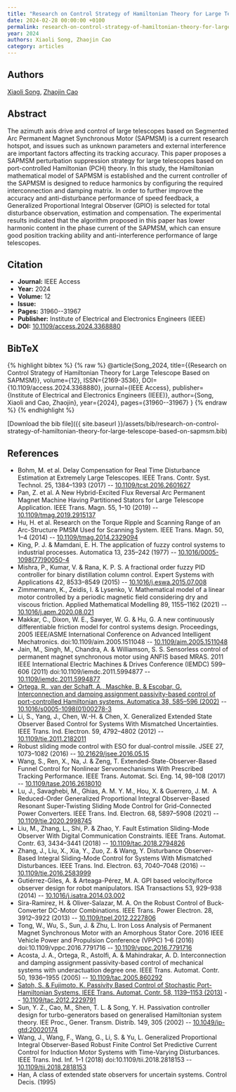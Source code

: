 ```yaml
---
title: "Research on Control Strategy of Hamiltonian Theory for Large Telescope Based on SAPMSM"
date: 2024-02-28 00:00:00 +0100
permalink: research-on-control-strategy-of-hamiltonian-theory-for-large-telescope-based-on-sapmsm
year: 2024
authors: Xiaoli Song, Zhaojin Cao
category: articles
---
```

 
## Authors
[Xiaoli Song](authors/xiaoli-song), [Zhaojin Cao](authors/zhaojin-cao)
 
## Abstract
The azimuth axis drive and control of large telescopes based on Segmented Arc Permanent Magnet Synchronous Motor (SAPMSM) is a current research hotspot, and issues such as unknown parameters and external interference are important factors affecting its tracking accuracy. This paper proposes a SAPMSM perturbation suppression strategy for large telescopes based on port-controlled Hamiltonian (PCH) theory. In this study, the Hamiltonian mathematical model of SAPMSM is established and the current controller of the SAPMSM is designed to reduce harmonics by configuring the required interconnection and damping matrix. In order to further improve the accuracy and anti-disturbance performance of speed feedback, a Generalized Proportional Integral Observer (GPIO) is selected for total disturbance observation, estimation and compensation. The experimental results indicated that the algorithm proposed in this paper has lower harmonic content in the phase current of the SAPMSM, which can ensure good position tracking ability and anti-interference performance of large telescopes.
 
## Citation
- **Journal:** IEEE Access
- **Year:** 2024
- **Volume:** 12
- **Issue:** 
- **Pages:** 31960--31967
- **Publisher:** Institute of Electrical and Electronics Engineers (IEEE)
- **DOI:** [10.1109/access.2024.3368880](https://doi.org/10.1109/access.2024.3368880)
 
## BibTeX
{% highlight bibtex %}
{% raw %}
@article{Song_2024,
  title={{Research on Control Strategy of Hamiltonian Theory for Large Telescope Based on SAPMSM}},
  volume={12},
  ISSN={2169-3536},
  DOI={10.1109/access.2024.3368880},
  journal={IEEE Access},
  publisher={Institute of Electrical and Electronics Engineers (IEEE)},
  author={Song, Xiaoli and Cao, Zhaojin},
  year={2024},
  pages={31960--31967}
}
{% endraw %}
{% endhighlight %}
 
[Download the bib file]({{ site.baseurl }}/assets/bib/research-on-control-strategy-of-hamiltonian-theory-for-large-telescope-based-on-sapmsm.bib)
 
## References
- Bohm, M. et al. Delay Compensation for Real Time Disturbance Estimation at Extremely Large Telescopes. IEEE Trans. Contr. Syst. Technol. 25, 1384–1393 (2017) -- [10.1109/tcst.2016.2601627](https://doi.org/10.1109/tcst.2016.2601627)
- Pan, Z. et al. A New Hybrid-Excited Flux Reversal Arc Permanent Magnet Machine Having Partitioned Stators for Large Telescope Application. IEEE Trans. Magn. 55, 1–10 (2019) -- [10.1109/tmag.2019.2915137](https://doi.org/10.1109/tmag.2019.2915137)
- Hu, H. et al. Research on the Torque Ripple and Scanning Range of an Arc-Structure PMSM Used for Scanning System. IEEE Trans. Magn. 50, 1–4 (2014) -- [10.1109/tmag.2014.2329094](https://doi.org/10.1109/tmag.2014.2329094)
- King, P. J. & Mamdani, E. H. The application of fuzzy control systems to industrial processes. Automatica 13, 235–242 (1977) -- [10.1016/0005-1098(77)90050-4](https://doi.org/10.1016/0005-1098(77)90050-4)
- Mishra, P., Kumar, V. & Rana, K. P. S. A fractional order fuzzy PID controller for binary distillation column control. Expert Systems with Applications 42, 8533–8549 (2015) -- [10.1016/j.eswa.2015.07.008](https://doi.org/10.1016/j.eswa.2015.07.008)
- Zimmermann, K., Zeidis, I. & Lysenko, V. Mathematical model of a linear motor controlled by a periodic magnetic field considering dry and viscous friction. Applied Mathematical Modelling 89, 1155–1162 (2021) -- [10.1016/j.apm.2020.08.021](https://doi.org/10.1016/j.apm.2020.08.021)
- Makkar, C., Dixon, W. E., Sawyer, W. G. & Hu, G. A new continuously differentiable friction model for control systems design. Proceedings, 2005 IEEE/ASME International Conference on Advanced Intelligent Mechatronics. doi:10.1109/aim.2005.1511048 -- [10.1109/aim.2005.1511048](https://doi.org/10.1109/aim.2005.1511048)
- Jain, M., Singh, M., Chandra, A. & Williamson, S. S. Sensorless control of permanent magnet synchronous motor using ANFIS based MRAS. 2011 IEEE International Electric Machines &amp; Drives Conference (IEMDC) 599–606 (2011) doi:10.1109/iemdc.2011.5994877 -- [10.1109/iemdc.2011.5994877](https://doi.org/10.1109/iemdc.2011.5994877)
- [Ortega, R., van der Schaft, A., Maschke, B. & Escobar, G. Interconnection and damping assignment passivity-based control of port-controlled Hamiltonian systems. Automatica 38, 585–596 (2002)](interconnection-and-damping-assignment-passivity-based-control-of-port-controlled-hamiltonian-systems) -- [10.1016/s0005-1098(01)00278-3](https://doi.org/10.1016/s0005-1098(01)00278-3)
- Li, S., Yang, J., Chen, W.-H. & Chen, X. Generalized Extended State Observer Based Control for Systems With Mismatched Uncertainties. IEEE Trans. Ind. Electron. 59, 4792–4802 (2012) -- [10.1109/tie.2011.2182011](https://doi.org/10.1109/tie.2011.2182011)
- Robust sliding mode control with ESO for dual-control missile. JSEE 27, 1073–1082 (2016) -- [10.21629/jsee.2016.05.15](https://doi.org/10.21629/jsee.2016.05.15)
- Wang, S., Ren, X., Na, J. & Zeng, T. Extended-State-Observer-Based Funnel Control for Nonlinear Servomechanisms With Prescribed Tracking Performance. IEEE Trans. Automat. Sci. Eng. 14, 98–108 (2017) -- [10.1109/tase.2016.2618010](https://doi.org/10.1109/tase.2016.2618010)
- Lu, J., Savaghebi, M., Ghias, A. M. Y. M., Hou, X. & Guerrero, J. M.  A Reduced-Order Generalized Proportional Integral Observer-Based Resonant Super-Twisting Sliding Mode Control for Grid-Connected Power Converters. IEEE Trans. Ind. Electron. 68, 5897–5908 (2021) -- [10.1109/tie.2020.2998745](https://doi.org/10.1109/tie.2020.2998745)
- Liu, M., Zhang, L., Shi, P. & Zhao, Y. Fault Estimation Sliding-Mode Observer With Digital Communication Constraints. IEEE Trans. Automat. Contr. 63, 3434–3441 (2018) -- [10.1109/tac.2018.2794826](https://doi.org/10.1109/tac.2018.2794826)
- Zhang, J., Liu, X., Xia, Y., Zuo, Z. & Wang, Y. Disturbance Observer-Based Integral Sliding-Mode Control for Systems With Mismatched Disturbances. IEEE Trans. Ind. Electron. 63, 7040–7048 (2016) -- [10.1109/tie.2016.2583999](https://doi.org/10.1109/tie.2016.2583999)
- Gutiérrez-Giles, A. & Arteaga-Pérez, M. A. GPI based velocity/force observer design for robot manipulators. ISA Transactions 53, 929–938 (2014) -- [10.1016/j.isatra.2014.03.002](https://doi.org/10.1016/j.isatra.2014.03.002)
- Sira-Ramirez, H. & Oliver-Salazar, M. A. On the Robust Control of Buck-Converter DC-Motor Combinations. IEEE Trans. Power Electron. 28, 3912–3922 (2013) -- [10.1109/tpel.2012.2227806](https://doi.org/10.1109/tpel.2012.2227806)
- Tong, W., Wu, S., Sun, J. & Zhu, L. Iron Loss Analysis of Permanent Magnet Synchronous Motor with an Amorphous Stator Core. 2016 IEEE Vehicle Power and Propulsion Conference (VPPC) 1–6 (2016) doi:10.1109/vppc.2016.7791716 -- [10.1109/vppc.2016.7791716](https://doi.org/10.1109/vppc.2016.7791716)
- Acosta, J. A., Ortega, R., Astolfi, A. & Mahindrakar, A. D. Interconnection and damping assignment passivity-based control of mechanical systems with underactuation degree one. IEEE Trans. Automat. Contr. 50, 1936–1955 (2005) -- [10.1109/tac.2005.860292](https://doi.org/10.1109/tac.2005.860292)
- [Satoh, S. & Fujimoto, K. Passivity Based Control of Stochastic Port-Hamiltonian Systems. IEEE Trans. Automat. Contr. 58, 1139–1153 (2013)](passivity-based-control-of-stochastic-port-hamiltonian-systems) -- [10.1109/tac.2012.2229791](https://doi.org/10.1109/tac.2012.2229791)
- Sun, Y. Z., Cao, M., Shen, T. L. & Song, Y. H. Passivation controller design for turbo-generators based on generalised Hamiltonian system theory. IEE Proc., Gener. Transm. Distrib. 149, 305 (2002) -- [10.1049/ip-gtd:20020174](https://doi.org/10.1049/ip-gtd:20020174)
- Wang, J., Wang, F., Wang, G., Li, S. & Yu, L. Generalized Proportional Integral Observer-Based Robust Finite Control Set Predictive Current Control for Induction Motor Systems with Time-Varying Disturbances. IEEE Trans. Ind. Inf. 1–1 (2018) doi:10.1109/tii.2018.2818153 -- [10.1109/tii.2018.2818153](https://doi.org/10.1109/tii.2018.2818153)
- Han, A class of extended state observers for uncertain systems. Control Decis. (1995)

